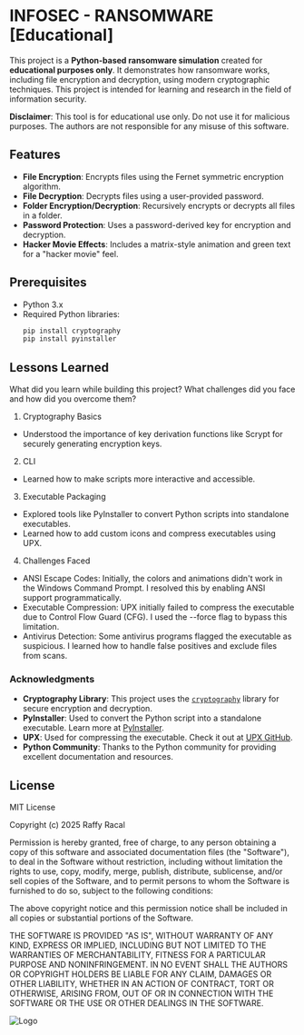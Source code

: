 # INFOSEC - RANSOMWARE [Educational]

This project is a **Python-based ransomware simulation** created for **educational purposes only**. It demonstrates how ransomware works, including file encryption and decryption, using modern cryptographic techniques. This project is intended for learning and research in the field of information security.

**Disclaimer**: This tool is for educational use only. Do not use it for malicious purposes. The authors are not responsible for any misuse of this software.

## Features

- **File Encryption**: Encrypts files using the Fernet symmetric encryption algorithm.
- **File Decryption**: Decrypts files using a user-provided password.
- **Folder Encryption/Decryption**: Recursively encrypts or decrypts all files in a folder.
- **Password Protection**: Uses a password-derived key for encryption and decryption.
- **Hacker Movie Effects**: Includes a matrix-style animation and green text for a "hacker movie" feel.


## Prerequisites

- Python 3.x
- Required Python libraries:
  ```bash
  pip install cryptography
  pip install pyinstaller
  ```

## Lessons Learned

What did you learn while building this project? What challenges did you face and how did you overcome them?

1. Cryptography Basics
- Understood the importance of key derivation functions like Scrypt for securely generating encryption keys.
2. CLI
- Learned how to make scripts more interactive and accessible.
3. Executable Packaging
- Explored tools like PyInstaller to convert Python scripts into standalone executables.
- Learned how to add custom icons and compress executables using UPX.
4. Challenges Faced
- ANSI Escape Codes: Initially, the colors and animations didn't work in the Windows Command Prompt. I resolved this by enabling ANSI support programmatically.
- Executable Compression: UPX initially failed to compress the executable due to Control Flow Guard (CFG). I used the --force flag to bypass this limitation.
- Antivirus Detection: Some antivirus programs flagged the executable as suspicious. I learned how to handle false positives and exclude files from scans.

### Acknowledgments

- **Cryptography Library**: This project uses the [`cryptography`](https://cryptography.io/) library for secure encryption and decryption.
- **PyInstaller**: Used to convert the Python script into a standalone executable. Learn more at [PyInstaller](https://www.pyinstaller.org/).
- **UPX**: Used for compressing the executable. Check it out at [UPX GitHub](https://upx.github.io/).
- **Python Community**: Thanks to the Python community for providing excellent documentation and resources.


## License

MIT License

Copyright (c) 2025 Raffy Racal

Permission is hereby granted, free of charge, to any person obtaining a copy
of this software and associated documentation files (the "Software"), to deal
in the Software without restriction, including without limitation the rights
to use, copy, modify, merge, publish, distribute, sublicense, and/or sell
copies of the Software, and to permit persons to whom the Software is
furnished to do so, subject to the following conditions:

The above copyright notice and this permission notice shall be included in all
copies or substantial portions of the Software.

THE SOFTWARE IS PROVIDED "AS IS", WITHOUT WARRANTY OF ANY KIND, EXPRESS OR
IMPLIED, INCLUDING BUT NOT LIMITED TO THE WARRANTIES OF MERCHANTABILITY,
FITNESS FOR A PARTICULAR PURPOSE AND NONINFRINGEMENT. IN NO EVENT SHALL THE
AUTHORS OR COPYRIGHT HOLDERS BE LIABLE FOR ANY CLAIM, DAMAGES OR OTHER
LIABILITY, WHETHER IN AN ACTION OF CONTRACT, TORT OR OTHERWISE, ARISING FROM,
OUT OF OR IN CONNECTION WITH THE SOFTWARE OR THE USE OR OTHER DEALINGS IN THE
SOFTWARE.

![Logo](https://jelyn1017.wordpress.com/wp-content/uploads/2011/08/logo1.png)
